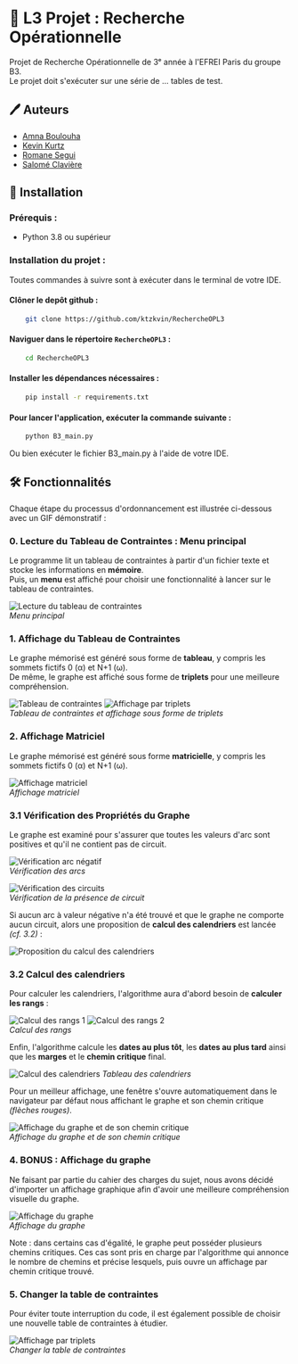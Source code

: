 
# 🧮 L3 Projet : Recherche Opérationnelle

Projet de Recherche Opérationnelle de 3ᵉ année à l'EFREI Paris du groupe B3.<br />
Le projet doit s'exécuter sur une série de ... tables de test. 

## 🖊️ Auteurs 

- [Amna Boulouha](https://github.com/blhmna)
- [Kevin Kurtz](https://github.com/ktzkvin)
- [Romane Segui](https://github.com/Airseg)
- [Salomé Clavière](https://github.com/salobinks)
	

## 💾 Installation 

### Prérequis :
- Python 3.8 ou supérieur

### Installation du projet :

Toutes commandes à suivre sont à exécuter dans le terminal de votre IDE.

#### Clôner le depôt github :
```bash
    git clone https://github.com/ktzkvin/RechercheOPL3
```

#### Naviguer dans le répertoire `RechercheOPL3` :
```bash
    cd RechercheOPL3
```

#### Installer les dépendances nécessaires :
```bash
    pip install -r requirements.txt
```

#### Pour lancer l'application, exécuter la commande suivante :
```bash
    python B3_main.py
```

Ou bien exécuter le fichier B3_main.py à l'aide de votre IDE.
## 🛠️ Fonctionnalités

Chaque étape du processus d'ordonnancement est illustrée ci-dessous avec un GIF démonstratif :

### 0. Lecture du Tableau de Contraintes : Menu principal
Le programme lit un tableau de contraintes à partir d'un fichier texte et stocke les informations en **mémoire**.<br />
Puis, un **menu** est affiché pour choisir une fonctionnalité à lancer sur le tableau de contraintes.

![Lecture du tableau de contraintes](https://cdn.discordapp.com/attachments/1222083642206060687/1229878743158489158/sequence_1.gif?ex=663148d6&is=661ed3d6&hm=e4135b787fb987a96f9e82b9ff23af729719b1f6d279df1ad27382bb1a3b2893&)<br />
_Menu principal_

### 1. Affichage du Tableau de Contraintes
Le graphe mémorisé est généré sous forme de **tableau**, y compris les sommets fictifs 0 (α) et N+1 (ω).<br />
De même, le graphe est affiché sous forme de **triplets** pour une meilleure compréhension.

![Tableau de contraintes](https://cdn.discordapp.com/attachments/1222083642206060687/1229881122352140338/Screenshot_1_1.png?ex=66314b0d&is=661ed60d&hm=49c0593b03a90ebd4d06c194372392a9207eedfebae8cce2d071c140221bf430&)
![Affichage par triplets](https://cdn.discordapp.com/attachments/422113586597593088/1230088344990388305/Screenshot_1.png?ex=66320c0b&is=661f970b&hm=9c0ff0fc416e8b117396c5d6bbad9297ce5a3284ef338e8e32b4d9a40a3f295c&)<br />
_Tableau de contraintes et affichage sous forme de triplets_

### 2. Affichage Matriciel
Le graphe mémorisé est généré sous forme **matricielle**, y compris les sommets fictifs 0 (α) et N+1 (ω).

![Affichage matriciel](https://cdn.discordapp.com/attachments/1222083642206060687/1229883670949662750/Screenshot_3.png?ex=66314d6d&is=661ed86d&hm=1955062260d09e6bd5ca3289814b1c8391fec56691d04f9b5f8ed68f1487c1d5&)<br />
_Affichage matriciel_

### 3.1 Vérification des Propriétés du Graphe
Le graphe est examiné pour s'assurer que toutes les valeurs d'arc sont positives et qu'il ne contient pas de circuit.

![Vérification arc négatif](https://cdn.discordapp.com/attachments/1222083642206060687/1229887060698071191/Screenshot_7.png?ex=66315095&is=661edb95&hm=106a00905844223bc3cf088b13b26b42f28ca35e998b45e748a069faf18714fe&)<br />
_Vérification des arcs_
<br />


![Vérification des circuits](https://cdn.discordapp.com/attachments/1222083642206060687/1229884943111557230/Screenshot_5.png?ex=66314e9c&is=661ed99c&hm=7641dbe48174e401191f2ba27d8e84e5f47cb1447e0a6fafb6f9f162433c030c&)<br />
_Vérification de la présence de circuit_
<br />


Si aucun arc à valeur négative n'a été trouvé et que le graphe ne comporte aucun circuit, alors une proposition de **calcul des calendriers** est lancée _(cf. 3.2)_ :

![Proposition du calcul des calendriers](https://cdn.discordapp.com/attachments/1222083642206060687/1229884943459418122/Screenshot_6.png?ex=66314e9c&is=661ed99c&hm=49456bdb5f476e45034870e8432cae655998f5fde0b1c3a351b741e8e9ae7d9a&)<br />

### 3.2 Calcul des calendriers
Pour calculer les calendriers, l'algorithme aura d'abord besoin de **calculer les rangs** :

![Calcul des rangs 1](https://cdn.discordapp.com/attachments/1222083642206060687/1229893465983291492/Screenshot_10_1.png?ex=6631568c&is=661ee18c&hm=268335502323ff0cf362313224ca3e3ae4dc284c90c759091310514372b78d99&)
![Calcul des rangs 2](https://cdn.discordapp.com/attachments/1222083642206060687/1229893466285412423/Screenshot_11_1.png?ex=6631568c&is=661ee18c&hm=bfebfb5b6072b7be7cbc463681c9a20a05b5c814bf6f3c1e1caab7ae17e8a56b&)<br />
_Calcul des rangs_


Enfin, l'algorithme calcule les **dates au plus tôt**, les **dates au plus tard** ainsi que les **marges** et le **chemin critique** final.

![Calcul des calendriers](https://cdn.discordapp.com/attachments/422113586597593088/1230138852031729724/Screenshot_3.png?ex=66323b15&is=661fc615&hm=4e4acfe0156c0dd4abb7650b11c934becc0b3d6bcccd08f4f58bcd41fd26eac6&)
_Tableau des calendriers_


Pour un meilleur affichage, une fenêtre s'ouvre automatiquement dans le navigateur par défaut nous affichant le graphe et son chemin critique _(flèches rouges)_. 

![Affichage du graphe et de son chemin critique](https://cdn.discordapp.com/attachments/1222083642206060687/1229892638635986944/Screenshot_14.png?ex=663155c7&is=661ee0c7&hm=98c3af530224dd93a339c093923e799d1c35e60ee6bb64244a10c115bb7de9fb&)<br />
_Affichage du graphe et de son chemin critique_


### 4. BONUS : Affichage du graphe
Ne faisant par partie du cahier des charges du sujet, nous avons décidé d'importer un affichage graphique afin d'avoir une meilleure compréhension visuelle du graphe.

![Affichage du graphe](https://cdn.discordapp.com/attachments/1222083642206060687/1229893871022903409/Screenshot_15.png?ex=663156ed&is=661ee1ed&hm=5ba5fc4f1f43edad650caef784d46686e3b72d02dd7862ae800e899320b312e3&)<br />
_Affichage du graphe_

Note : dans certains cas d'égalité, le graphe peut posséder plusieurs chemins critiques. Ces cas sont pris en charge par l'algorithme qui annonce le nombre de chemins et précise lesquels, puis ouvre un affichage par chemin critique trouvé. 

### 5. Changer la table de contraintes
Pour éviter toute interruption du code, il est également possible de choisir une nouvelle table de contraintes à étudier.

![Affichage par triplets](https://cdn.discordapp.com/attachments/422113586597593088/1229912143504085122/Sequence_02_6.gif?ex=663167f1&is=661ef2f1&hm=ad1f7531012bd831358ecf1109053f7ff004abd6f1efcee3925a52813a6e053a&)<br />
_Changer la table de contraintes_
